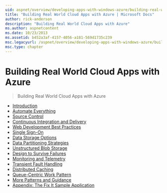 ```yaml
---
uid: aspnet/overview/developing-apps-with-windows-azure/building-real-world-cloud-apps-with-windows-azure/index
title: "Building Real World Cloud Apps with Azure | Microsoft Docs"
author: rick-anderson
description: "Building Real World Cloud Apps with Azure"
ms.author: aspnetcontent
ms.date: 10/23/2013
ms.assetid: b452a3af-4157-4056-a181-569d1735c239
msc.legacyurl: /aspnet/overview/developing-apps-with-windows-azure/building-real-world-cloud-apps-with-windows-azure
msc.type: chapter
---
```

Building Real World Cloud Apps with Azure
====================
> Building Real World Cloud Apps with Azure


- [Introduction](introduction.md)
- [Automate Everything](automate-everything.md)
- [Source Control](source-control.md)
- [Continuous Integration and Delivery](continuous-integration-and-continuous-delivery.md)
- [Web Development Best Practices](web-development-best-practices.md)
- [Single Sign-On](single-sign-on.md)
- [Data Storage Options](data-storage-options.md)
- [Data Partitioning Strategies](data-partitioning-strategies.md)
- [Unstructured Blob Storage](unstructured-blob-storage.md)
- [Design to Survive Failures](design-to-survive-failures.md)
- [Monitoring and Telemetry](monitoring-and-telemetry.md)
- [Transient Fault Handling](transient-fault-handling.md)
- [Distributed Caching](distributed-caching.md)
- [Queue-Centric Work Pattern](queue-centric-work-pattern.md)
- [More Patterns and Guidance](more-patterns-and-guidance.md)
- [Appendix: The Fix It Sample Application](the-fix-it-sample-application.md)
